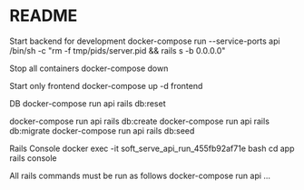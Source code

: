 # README

Start backend for development
docker-compose run --service-ports api /bin/sh -c "rm -f tmp/pids/server.pid && rails s -b 0.0.0.0"

Stop all containers
docker-compose down

Start only frontend
docker-compose up -d frontend

DB
docker-compose run api rails db:reset

docker-compose run api rails db:create
docker-compose run api rails db:migrate
docker-compose run api rails db:seed

Rails Console
docker exec -it soft_serve_api_run_455fb92af71e bash
cd app
rails console

All rails commands must be run as follows
docker-compose run api ...
